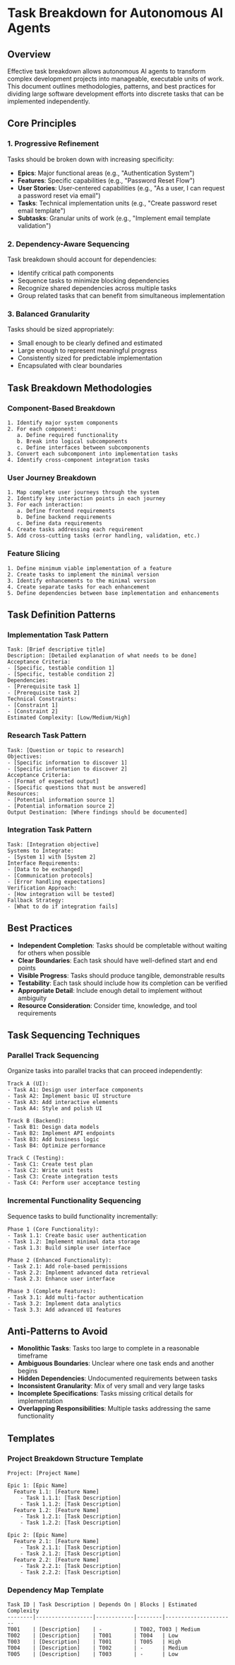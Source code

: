 # Task Breakdown for Autonomous AI Agents

## Overview

Effective task breakdown allows autonomous AI agents to transform complex development projects into manageable, executable units of work. This document outlines methodologies, patterns, and best practices for dividing large software development efforts into discrete tasks that can be implemented independently.

## Core Principles

### 1. Progressive Refinement

Tasks should be broken down with increasing specificity:

- **Epics**: Major functional areas (e.g., "Authentication System")
- **Features**: Specific capabilities (e.g., "Password Reset Flow")
- **User Stories**: User-centered capabilities (e.g., "As a user, I can request a password reset via email")
- **Tasks**: Technical implementation units (e.g., "Create password reset email template")
- **Subtasks**: Granular units of work (e.g., "Implement email template validation")

### 2. Dependency-Aware Sequencing

Task breakdown should account for dependencies:

- Identify critical path components
- Sequence tasks to minimize blocking dependencies
- Recognize shared dependencies across multiple tasks
- Group related tasks that can benefit from simultaneous implementation

### 3. Balanced Granularity

Tasks should be sized appropriately:

- Small enough to be clearly defined and estimated
- Large enough to represent meaningful progress
- Consistently sized for predictable implementation
- Encapsulated with clear boundaries

## Task Breakdown Methodologies

### Component-Based Breakdown

```
1. Identify major system components
2. For each component:
   a. Define required functionality
   b. Break into logical subcomponents
   c. Define interfaces between subcomponents
3. Convert each subcomponent into implementation tasks
4. Identify cross-component integration tasks
```

### User Journey Breakdown

```
1. Map complete user journeys through the system
2. Identify key interaction points in each journey
3. For each interaction:
   a. Define frontend requirements
   b. Define backend requirements
   c. Define data requirements
4. Create tasks addressing each requirement
5. Add cross-cutting tasks (error handling, validation, etc.)
```

### Feature Slicing

```
1. Define minimum viable implementation of a feature
2. Create tasks to implement the minimal version
3. Identify enhancements to the minimal version
4. Create separate tasks for each enhancement
5. Define dependencies between base implementation and enhancements
```

## Task Definition Patterns

### Implementation Task Pattern

```
Task: [Brief descriptive title]
Description: [Detailed explanation of what needs to be done]
Acceptance Criteria:
- [Specific, testable condition 1]
- [Specific, testable condition 2]
Dependencies:
- [Prerequisite task 1]
- [Prerequisite task 2]
Technical Constraints:
- [Constraint 1]
- [Constraint 2]
Estimated Complexity: [Low/Medium/High]
```

### Research Task Pattern

```
Task: [Question or topic to research]
Objectives:
- [Specific information to discover 1]
- [Specific information to discover 2]
Acceptance Criteria:
- [Format of expected output]
- [Specific questions that must be answered]
Resources:
- [Potential information source 1]
- [Potential information source 2]
Output Destination: [Where findings should be documented]
```

### Integration Task Pattern

```
Task: [Integration objective]
Systems to Integrate:
- [System 1] with [System 2]
Interface Requirements:
- [Data to be exchanged]
- [Communication protocols]
- [Error handling expectations]
Verification Approach:
- [How integration will be tested]
Fallback Strategy:
- [What to do if integration fails]
```

## Best Practices

- **Independent Completion**: Tasks should be completable without waiting for others when possible
- **Clear Boundaries**: Each task should have well-defined start and end points
- **Visible Progress**: Tasks should produce tangible, demonstrable results
- **Testability**: Each task should include how its completion can be verified
- **Appropriate Detail**: Include enough detail to implement without ambiguity
- **Resource Consideration**: Consider time, knowledge, and tool requirements

## Task Sequencing Techniques

### Parallel Track Sequencing

Organize tasks into parallel tracks that can proceed independently:

```
Track A (UI):
- Task A1: Design user interface components
- Task A2: Implement basic UI structure
- Task A3: Add interactive elements
- Task A4: Style and polish UI

Track B (Backend):
- Task B1: Design data models
- Task B2: Implement API endpoints
- Task B3: Add business logic
- Task B4: Optimize performance

Track C (Testing):
- Task C1: Create test plan
- Task C2: Write unit tests
- Task C3: Create integration tests
- Task C4: Perform user acceptance testing
```

### Incremental Functionality Sequencing

Sequence tasks to build functionality incrementally:

```
Phase 1 (Core Functionality):
- Task 1.1: Create basic user authentication
- Task 1.2: Implement minimal data storage
- Task 1.3: Build simple user interface

Phase 2 (Enhanced Functionality):
- Task 2.1: Add role-based permissions
- Task 2.2: Implement advanced data retrieval
- Task 2.3: Enhance user interface

Phase 3 (Complete Features):
- Task 3.1: Add multi-factor authentication
- Task 3.2: Implement data analytics
- Task 3.3: Add advanced UI features
```

## Anti-Patterns to Avoid

- **Monolithic Tasks**: Tasks too large to complete in a reasonable timeframe
- **Ambiguous Boundaries**: Unclear where one task ends and another begins
- **Hidden Dependencies**: Undocumented requirements between tasks
- **Inconsistent Granularity**: Mix of very small and very large tasks
- **Incomplete Specifications**: Tasks missing critical details for implementation
- **Overlapping Responsibilities**: Multiple tasks addressing the same functionality

## Templates

### Project Breakdown Structure Template

```
Project: [Project Name]

Epic 1: [Epic Name]
  Feature 1.1: [Feature Name]
    - Task 1.1.1: [Task Description]
    - Task 1.1.2: [Task Description]
  Feature 1.2: [Feature Name]
    - Task 1.2.1: [Task Description]
    - Task 1.2.2: [Task Description]

Epic 2: [Epic Name]
  Feature 2.1: [Feature Name]
    - Task 2.1.1: [Task Description]
    - Task 2.1.2: [Task Description]
  Feature 2.2: [Feature Name]
    - Task 2.2.1: [Task Description]
    - Task 2.2.2: [Task Description]
```

### Dependency Map Template

```
Task ID | Task Description | Depends On | Blocks | Estimated Complexity
--------|------------------|------------|--------|----------------------
T001    | [Description]    | -          | T002, T003 | Medium
T002    | [Description]    | T001       | T004   | Low
T003    | [Description]    | T001       | T005   | High
T004    | [Description]    | T002       | -      | Medium
T005    | [Description]    | T003       | -      | Low
``` 